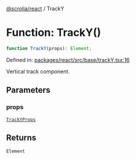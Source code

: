 [@scrolia/react](../README.md) / TrackY

# Function: TrackY()

```ts
function TrackY(props): Element;
```

Defined in: [packages/react/src/base/trackY.tsx:16](https://github.com/alpheustangs/scrolia/blob/e478c3598c4b753ead9de3dc691e6078680b80a3/packages/react/src/base/trackY.tsx#L16)

Vertical track component.

## Parameters

### props

[`TrackYProps`](../type-aliases/TrackYProps.md)

## Returns

`Element`
